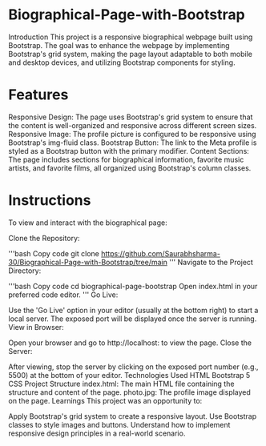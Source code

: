 # Biographical-Page-with-Bootstrap

Introduction
This project is a responsive biographical webpage built using Bootstrap. The goal was to enhance the webpage by implementing Bootstrap's grid system, making the page layout adaptable to both mobile and desktop devices, and utilizing Bootstrap components for styling.

# Features
Responsive Design: The page uses Bootstrap's grid system to ensure that the content is well-organized and responsive across different screen sizes.
Responsive Image: The profile picture is configured to be responsive using Bootstrap's img-fluid class.
Bootstrap Button: The link to the Meta profile is styled as a Bootstrap button with the primary modifier.
Content Sections: The page includes sections for biographical information, favorite music artists, and favorite films, all organized using Bootstrap's column classes.

# Instructions

To view and interact with the biographical page:

Clone the Repository:

'''bash
Copy code
git clone https://github.com/Saurabhsharma-30/Biographical-Page-with-Bootstrap/tree/main
'''
Navigate to the Project Directory:

'''bash
Copy code
cd biographical-page-bootstrap
Open index.html in your preferred code editor.
'''
Go Live:

Use the 'Go Live' option in your editor (usually at the bottom right) to start a local server.
The exposed port will be displayed once the server is running.
View in Browser:

Open your browser and go to http://localhost:<exposed port> to view the page.
Close the Server:

After viewing, stop the server by clicking on the exposed port number (e.g., 5500) at the bottom of your editor.
Technologies Used
HTML
Bootstrap 5
CSS
Project Structure
index.html: The main HTML file containing the structure and content of the page.
photo.jpg: The profile image displayed on the page.
Learnings
This project was an opportunity to:

Apply Bootstrap's grid system to create a responsive layout.
Use Bootstrap classes to style images and buttons.
Understand how to implement responsive design principles in a real-world scenario.
